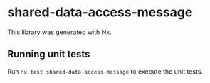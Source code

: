 # shared-data-access-message

This library was generated with [Nx](https://nx.dev).

## Running unit tests

Run `nx test shared-data-access-message` to execute the unit tests.
